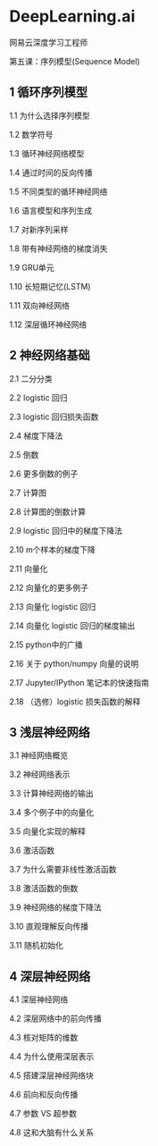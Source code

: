 # DeepLearning.ai

网易云深度学习工程师

第五课：序列模型(Sequence Model)

## 1 循环序列模型

1.1 为什么选择序列模型

1.2 数学符号

1.3 循环神经网络模型

1.4 通过时间的反向传播

1.5 不同类型的循环神经网络

1.6 语言模型和序列生成

1.7 对新序列采样

1.8 带有神经网络的梯度消失

1.9 GRU单元

1.10 长短期记忆(LSTM)

1.11 双向神经网络

1.12 深层循环神经网络

## 2 神经网络基础

2.1 二分分类

2.2 logistic 回归

2.3 logistic 回归损失函数

2.4 梯度下降法

2.5 倒数

2.6 更多倒数的例子

2.7 计算图

2.8 计算图的倒数计算

2.9 logistic 回归中的梯度下降法

2.10 m个样本的梯度下降

2.11 向量化

2.12 向量化的更多例子

2.13 向量化 logistic 回归

2.14 向量化 logistic 回归的梯度输出

2.15 python中的广播

2.16 关于 python/numpy 向量的说明

2.17 Jupyter/IPython 笔记本的快速指南

2.18 （选修）logistic 损失函数的解释

## 3 浅层神经网络

3.1 神经网络概览

3.2 神经网络表示

3.3 计算神经网络的输出

3.4 多个例子中的向量化

3.5 向量化实现的解释

3.6 激活函数

3.7 为什么需要非线性激活函数

3.8 激活函数的倒数

3.9 神经网络的梯度下降法

3.10 直观理解反向传播

3.11 随机初始化

## 4 深层神经网络

4.1 深层神经网络

4.2 深层网络中的前向传播

4.3 核对矩阵的维数

4.4 为什么使用深层表示

4.5 搭建深层神经网络块

4.6 前向和反向传播

4.7 参数 VS 超参数

4.8 这和大脑有什么关系